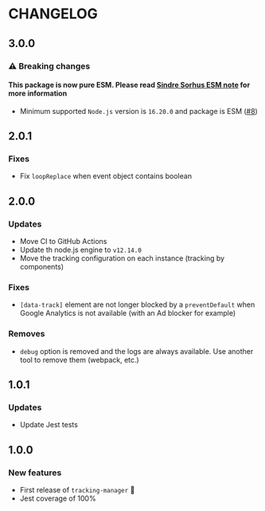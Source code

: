 # CHANGELOG

## 3.0.0

### ⚠️ Breaking changes

#### **This package is now pure ESM.** Please read [Sindre Sorhus ESM note](https://gist.github.com/sindresorhus/a39789f98801d908bbc7ff3ecc99d99c) for more information

- Minimum supported `Node.js` version is `16.20.0` and package is ESM ([#8](https://github.com/yoriiis/tracking-manager/pull/8))

## 2.0.1

### Fixes

- Fix `loopReplace` when event object contains boolean

## 2.0.0

### Updates

- Move CI to GitHub Actions
- Update th node.js engine to `v12.14.0`
- Move the tracking configuration on each instance (tracking by components)

### Fixes

- `[data-track]` element are not longer blocked by a `preventDefault` when Google Analytics is not available (with an Ad blocker for example)

### Removes

- `debug` option is removed and the logs are always available. Use another tool to remove them (webpack, etc.)

## 1.0.1

### Updates

- Update Jest tests

## 1.0.0

### New features

- First release of `tracking-manager` 🚀
- Jest coverage of 100%

